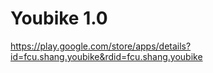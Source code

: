 # Youbike 1.0
https://play.google.com/store/apps/details?id=fcu.shang.youbike&rdid=fcu.shang.youbike

